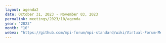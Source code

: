 ```yaml
---
layout: agenda2
date: October 31, 2023 - November 03, 2023
permalink: meetings/2023/10/agenda
year: "2023"
month: "10"
webex: "https://github.com/mpi-forum/mpi-standard/wiki/Virtual-Forum-Meeting-Information"
---
```



